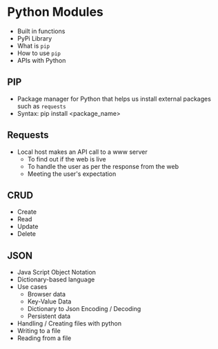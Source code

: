 # Python Modules

- Built in functions
- PyPi Library
- What is `pip`
- How to use `pip`
- APIs with Python

## PIP

- Package manager for Python that helps us install external packages such as `requests`
- Syntax: pip install <package_name>

## Requests

- Local host makes an API call to a www server
  - To find out if the web is live
  - To handle the user as per the response from the web
  - Meeting the user's expectation

## CRUD

- Create
- Read
- Update
- Delete

## JSON

- Java Script Object Notation
- Dictionary-based language
- Use cases
  - Browser data
  - Key-Value Data
  - Dictionary to Json Encoding / Decoding
  - Persistent data
- Handling / Creating files with python
- Writing to a file
- Reading from a file
